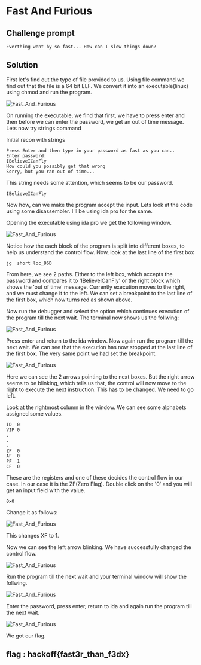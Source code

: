 # Fast And  Furious

## Challenge prompt
```
Everthing went by so fast... How can I slow things down?
```

## **Solution**

First let's find out the type of file provided to us.
Using file <file> command we find out that the file is a 64 bit ELF.
We convert it into an executable(linux) using chmod and run the program.

![Fast_And_Furious](https://github.com/ajaysram/hackoff/blob/master/Fast_And_Furious/img/FastAndFurious1.png)

On running the executable, we find that first, we have to press enter and then before we can enter the password, we get an out of time message.
Lets now try strings command

Initial recon with strings
```
Press Enter and then type in your password as fast as you can..
Enter password:
IBelieveICanFly
How could you possibly get that wrong
Sorry, but you ran out of time...
```

This string needs some attention, which seems to be our password.
```
IBelieveICanFly
```

Now how, can we make the program accept the input. Lets look at the code using some disassembler. I'll be using ida pro for the same.

Opening the executable using ida pro we get the following window.

![Fast_And_Furious](https://github.com/ajaysram/hackoff/blob/master/Fast_And_Furious/img/FastAndFurious2.png)

Notice how the each block of the program is split into different boxes, to help us understand the control flow.
Now, look at the last line of the first box 

```
jg	short loc_96D
```

From here, we see 2 paths. Either to the left box, which accepts the password and compares it to 'IBelieveICanFly' or the right block which shows the 'out of time' message. Currently execution moves to the right, and we must change it to the left.
We can set a breakpoint to the last line of the first box, which now turns red as shown above.

Now run the debugger and select the option which continues execution of the program till the next wait. The terminal now shows us the follwing:  

![Fast_And_Furious](https://github.com/ajaysram/hackoff/blob/master/Fast_And_Furious/img/FastAndFurious3.png)

Press enter and return to the ida window. Now again run the program till the next wait. We can see that the execution has now stopped at the last line of the first box. The very same point we had set the breakpoint.

![Fast_And_Furious](https://github.com/ajaysram/hackoff/blob/master/Fast_And_Furious/img/FastAndFurious4.png)

Here we can see the 2 arrows pointing to the next boxes. But the right arrow seems to be blinking, which tells us that, the control will now move to the right to execute the next instruction. This has to be changed. We need to go left.

Look at the rightmost column in the window. We can see some alphabets assigned some values. 

```
ID	0
VIP	0
.
.
.
ZF	0
AF	0
PF	1
CF	0
```

These are the registers and one of these decides the control flow in our case. In our case it is the ZF(Zero Flag). Double click on the '0' and you will get an input field with the value.

```
0x0
```

Change it as follows:

![Fast_And_Furious](https://github.com/ajaysram/hackoff/blob/master/Fast_And_Furious/img/FastAndFurious5.png)

This changes XF to 1.

Now we can see the left arrow blinking. We have successfully changed the control flow.

![Fast_And_Furious](https://github.com/ajaysram/hackoff/blob/master/Fast_And_Furious/img/FastAndFurious6.png)

Run the program till the next wait and your terminal window will show the follwing.

![Fast_And_Furious](https://github.com/ajaysram/hackoff/blob/master/Fast_And_Furious/img/FastAndFurious7.png)

Enter the password, press enter, return to ida and again run the program till the next wait.

![Fast_And_Furious](https://github.com/ajaysram/hackoff/blob/master/Fast_And_Furious/img/FastAndFurious8.png)

We got our flag.


## flag : hackoff{fast3r_than_f3dx}

